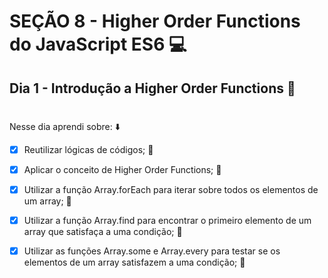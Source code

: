 # SEÇÃO 8 - Higher Order Functions do JavaScript ES6 :computer:

## Dia 1 - Introdução a Higher Order Functions :green_heart:
#

Nesse dia aprendi sobre: :arrow_down:

- [x] Reutilizar lógicas de códigos; :rocket:

- [x] Aplicar o conceito de Higher Order Functions; :rocket:

- [x] Utilizar a função Array.forEach para iterar sobre todos os elementos de um array; :rocket:

- [x] Utilizar a função Array.find para encontrar o primeiro elemento de um array que satisfaça a uma condição; :rocket:

- [x] Utilizar as funções Array.some e Array.every para testar se os elementos de um array satisfazem a uma condição; :rocket:

#

